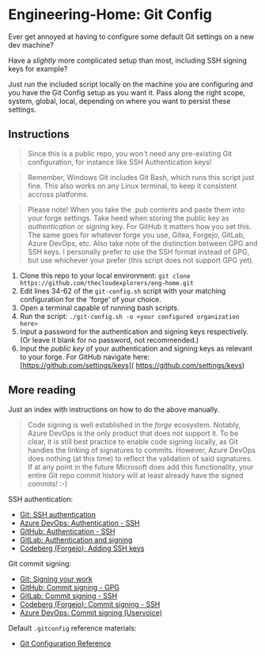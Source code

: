 # Engineering-Home: Git Config

Ever get annoyed at having to configure some default Git settings on a new dev machine?

Have a *slightly* more complicated setup than most, including SSH signing keys for example?

Just run the included script locally on the machine you are configuring and you have the Git Config setup as you want it. Pass along the right scope, system, global, local, depending on where you want to persist these settings.

## Instructions

> Since this is a public repo, you won't need any pre-existing Git configuration, for instance like SSH Authentication keys!

> Remember, Windows Git includes Git Bash, which runs this script just fine. This also works on any Linux terminal, to keep it consistent accross platforms.

> Please note! When you take the .pub contents and paste them into your forge settings. Take heed when storing the public key as *authentication* or *signing* key. For GitHub it matters how you set this. The same goes for whatever forge you use, Gitea, Forgejo, GitLab, Azure DevOps, etc. Also take note of the distinction between GPG and SSH keys. I personally prefer to use the SSH format instead of GPG, but use whichever your prefer (this script does not support GPG yet).

1. Clone this repo to your local environment: `git clone https://github.com/thecloudexplorers/eng-home.git`
2. Edit lines 34-62 of the `git-config.sh` script with your matching configuration for the 'forge' of your choice.
3. Open a terminal capable of running bash scripts.
4. Run the script: `./git-config.sh -o <your configured organization here>`
5. Input a password for the authentication and signing keys respectively. (Or leave it blank for no password, not recommended.)
6. Input the *public key* of your authentication and signing keys as relevant to your forge. For GitHub navigate here:  [https://github.com/settings/keys]( https://github.com/settings/keys)

## More reading

Just an index with instructions on how to do the above manually.

> Code signing is well established in the *forge* ecosystem. Notably, Azure DevOps is the only product that does not support it. To be clear, it is still best practice to enable code signing locally, as Git handles the linking of signatures to commits. However, Azure DevOps does nothing (at this time) to reflect the validation of said signatures. If at any point in the future Microsoft does add this functionality, your entire Git repo commit history will at least already have the signed commits! :-)

SSH authentication:
- [Git: SSH authentication](https://git-scm.com/book/en/v2/Git-on-the-Server-The-Protocols.html#_the_ssh_protocol)
- [Azure DevOps: Authentication - SSH](https://learn.microsoft.com/en-us/azure/devops/repos/git/use-ssh-keys-to-authenticate?view=azure-devops)  
- [GitHub: Authentication - SSH](https://docs.github.com/en/authentication/connecting-to-github-with-ssh/adding-a-new-ssh-key-to-your-github-account#adding-a-new-ssh-key-to-your-account)
- [GitLab: Authentication and signing](https://docs.gitlab.com/user/ssh/#add-an-ssh-key-to-your-gitlab-account)
- [Codeberg (Forgejo): Adding SSH keys](https://docs.codeberg.org/security/ssh-key/)

Git commit signing:
- [Git: Signing your work](https://git-scm.com/book/en/v2/Git-Tools-Signing-Your-Work)
- [GitHub: Commit signing - GPG](https://docs.github.com/en/authentication/managing-commit-signature-verification/adding-a-gpg-key-to-your-github-account#adding-a-gpg-key)
- [GitLab: Commit signing - SSH](https://docs.gitlab.com/user/project/repository/signed_commits/ssh/)
- [Codeberg (Forgejo): Commit signing - SSH](https://docs.codeberg.org/security/ssh-key/#telling-git-about-your-ssh-key)
- [Azure DevOps: Commit signing (Uservoice)](https://developercommunity.visualstudio.com/t/show-whether-commits-are-verified-with-gpg-key-on/383281)

Default `.gitconfig` reference materials:
- [Git Configuration Reference](https://git-scm.com/docs/git-config)

